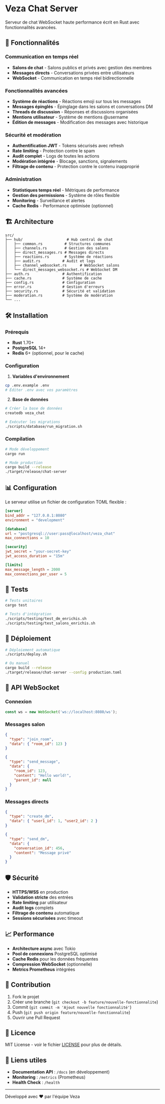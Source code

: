 # Veza Chat Server

Serveur de chat WebSocket haute performance écrit en Rust avec fonctionnalités avancées.

## 🚀 Fonctionnalités

### Communication en temps réel
- **Salons de chat** - Salons publics et privés avec gestion des membres
- **Messages directs** - Conversations privées entre utilisateurs
- **WebSocket** - Communication en temps réel bidirectionnelle

### Fonctionnalités avancées
- **Système de réactions** - Réactions emoji sur tous les messages
- **Messages épinglés** - Épinglage dans les salons et conversations DM
- **Threads de discussion** - Réponses et discussions organisées
- **Mentions utilisateur** - Système de mentions @username
- **Édition de messages** - Modification des messages avec historique

### Sécurité et modération
- **Authentification JWT** - Tokens sécurisés avec refresh
- **Rate limiting** - Protection contre le spam
- **Audit complet** - Logs de toutes les actions
- **Modération intégrée** - Blocage, sanctions, signalements
- **Filtrage de contenu** - Protection contre le contenu inapproprié

### Administration
- **Statistiques temps réel** - Métriques de performance
- **Gestion des permissions** - Système de rôles flexible
- **Monitoring** - Surveillance et alertes
- **Cache Redis** - Performance optimisée (optionnel)

## 🏗️ Architecture

```
src/
├── hub/                    # Hub central de chat
│   ├── common.rs          # Structures communes
│   ├── channels.rs        # Gestion des salons
│   ├── direct_messages.rs # Messages directs
│   ├── reactions.rs       # Système de réactions
│   ├── audit.rs          # Audit et logs
│   ├── channel_websocket.rs      # WebSocket salons
│   └── direct_messages_websocket.rs # WebSocket DM
├── auth.rs               # Authentification
├── cache.rs              # Système de cache
├── config.rs             # Configuration
├── error.rs              # Gestion d'erreurs
├── security.rs           # Sécurité et validation
├── moderation.rs         # Système de modération
└── ...
```

## 🛠️ Installation

### Prérequis
- **Rust** 1.70+
- **PostgreSQL** 14+
- **Redis** 6+ (optionnel, pour le cache)

### Configuration

1. **Variables d'environnement**
```bash
cp .env.example .env
# Éditer .env avec vos paramètres
```

2. **Base de données**
```bash
# Créer la base de données
createdb veza_chat

# Exécuter les migrations
./scripts/database/run_migration.sh
```

### Compilation

```bash
# Mode développement
cargo run

# Mode production
cargo build --release
./target/release/chat-server
```

## 📊 Configuration

Le serveur utilise un fichier de configuration TOML flexible :

```toml
[server]
bind_addr = "127.0.0.1:8080"
environment = "development"

[database]
url = "postgresql://user:pass@localhost/veza_chat"
max_connections = 10

[security]
jwt_secret = "your-secret-key"
jwt_access_duration = "15m"

[limits]
max_message_length = 2000
max_connections_per_user = 5
```

## 🧪 Tests

```bash
# Tests unitaires
cargo test

# Tests d'intégration
./scripts/testing/test_dm_enrichis.sh
./scripts/testing/test_salons_enrichis.sh
```

## 🚀 Déploiement

```bash
# Déploiement automatique
./scripts/deploy.sh

# Ou manuel
cargo build --release
./target/release/chat-server --config production.toml
```

## 📡 API WebSocket

### Connexion
```javascript
const ws = new WebSocket('ws://localhost:8080/ws');
```

### Messages salon
```json
{
  "type": "join_room",
  "data": { "room_id": 123 }
}

{
  "type": "send_message",
  "data": {
    "room_id": 123,
    "content": "Hello world!",
    "parent_id": null
  }
}
```

### Messages directs
```json
{
  "type": "create_dm",
  "data": { "user1_id": 1, "user2_id": 2 }
}

{
  "type": "send_dm",
  "data": {
    "conversation_id": 456,
    "content": "Message privé"
  }
}
```

## 🛡️ Sécurité

- **HTTPS/WSS** en production
- **Validation stricte** des entrées
- **Rate limiting** par utilisateur
- **Audit logs** complets
- **Filtrage de contenu** automatique
- **Sessions sécurisées** avec timeout

## 📈 Performance

- **Architecture async** avec Tokio
- **Pool de connexions** PostgreSQL optimisé
- **Cache Redis** pour les données fréquentes
- **Compression WebSocket** (optionnelle)
- **Metrics Prometheus** intégrées

## 🤝 Contribution

1. Fork le projet
2. Créer une branche (`git checkout -b feature/nouvelle-fonctionnalite`)
3. Commit (`git commit -m 'Ajout nouvelle fonctionnalité'`)
4. Push (`git push origin feature/nouvelle-fonctionnalite`)
5. Ouvrir une Pull Request

## 📄 Licence

MIT License - voir le fichier [LICENSE](LICENSE) pour plus de détails.

## 🔗 Liens utiles

- **Documentation API** : `/docs` (en développement)
- **Monitoring** : `/metrics` (Prometheus)
- **Health Check** : `/health`

---

Développé avec ❤️ par l'équipe Veza 